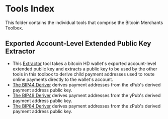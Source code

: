 # Tools Index
This folder contains the individual tools that comprise the Bitcoin Merchants Toolbox.
## Exported Account-Level Extended Public Key Extractor
* This [Extractor]() tool takes a bitcoin HD wallet's exported account-level extended public key and extracts a public key to be used by the other tools in this toolbox to derive child payment addresses used to route online payments directly to the wallet's account.
* [The BIP44 Deriver]() derives payment addresses from the xPub's derived payment address public key.
* [The BIP49 Deriver]() derives payment addresses from the yPub's derived payment address public key.
* [The BIP84 Deriver]() derives payment addresses from the zPub's derived payment address public key.
